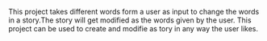 This project takes different words form a user as input to change the words in a story.The story will get modified as the words given by the user.
This project can be used to create and modifie  as tory in any way the user likes.

